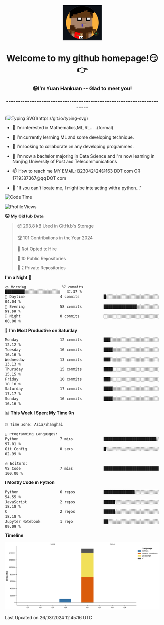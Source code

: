 <div align=center>
  <img width=128 src="image/figure.png">
</div>
<h1 align="center">Welcome to my github homepage!😏👉</h1>
<h3 align="center" >😃I’m Yuan Hankuan -- Glad to meet you!</h3>
<h3 align="center" >----------------------------------------------------------------------</h3>

  [![Typing SVG](https://readme-typing-svg.herokuapp.com?font=Fira+Code&pause=1000&random=false&width=450&lines=Here's+my+personal+infomation:)](https://git.io/typing-svg)

- 👀 I’m interested in Mathematics,ML,RL......(formal)
  
- 🌱 I’m currently learning ML and some developing technique.
  
- 💞️ I’m looking to collaborate on any developing programmes.
  
- 🍉 I’m now a bachelor majoring in Data Science and I'm now learning in Nanjing University of Post and Telecommunications
  
- 📫 How to reach me MY EMAIL: B23042424@163 DOT com OR 1719387367@qq DOT com

- 🐍 "If you can't locate me, I might be interacting with a python..."

<!--START_SECTION:waka-->
![Code Time](http://img.shields.io/badge/Code%20Time-12%20hrs-blue)

![Profile Views](http://img.shields.io/badge/Profile%20Views-188-blue)

**🐱 My GitHub Data** 

> 📦 293.8 kB Used in GitHub's Storage 
 > 
> 🏆 101 Contributions in the Year 2024
 > 
> 🚫 Not Opted to Hire
 > 
> 📜 10 Public Repositories 
 > 
> 🔑 2 Private Repositories 
 > 
**I'm a Night 🦉** 

```text
🌞 Morning                37 commits          █████████░░░░░░░░░░░░░░░░   37.37 % 
🌆 Daytime                4 commits           █░░░░░░░░░░░░░░░░░░░░░░░░   04.04 % 
🌃 Evening                58 commits          ███████████████░░░░░░░░░░   58.59 % 
🌙 Night                  0 commits           ░░░░░░░░░░░░░░░░░░░░░░░░░   00.00 % 
```
📅 **I'm Most Productive on Saturday** 

```text
Monday                   12 commits          ███░░░░░░░░░░░░░░░░░░░░░░   12.12 % 
Tuesday                  16 commits          ████░░░░░░░░░░░░░░░░░░░░░   16.16 % 
Wednesday                13 commits          ███░░░░░░░░░░░░░░░░░░░░░░   13.13 % 
Thursday                 15 commits          ████░░░░░░░░░░░░░░░░░░░░░   15.15 % 
Friday                   10 commits          ███░░░░░░░░░░░░░░░░░░░░░░   10.10 % 
Saturday                 17 commits          ████░░░░░░░░░░░░░░░░░░░░░   17.17 % 
Sunday                   16 commits          ████░░░░░░░░░░░░░░░░░░░░░   16.16 % 
```


📊 **This Week I Spent My Time On** 

```text
🕑︎ Time Zone: Asia/Shanghai

💬 Programming Languages: 
Python                   7 mins              ████████████████████████░   97.01 % 
Git Config               0 secs              █░░░░░░░░░░░░░░░░░░░░░░░░   02.99 % 

🔥 Editors: 
VS Code                  7 mins              █████████████████████████   100.00 % 
```

**I Mostly Code in Python** 

```text
Python                   6 repos             ██████████████░░░░░░░░░░░   54.55 % 
JavaScript               2 repos             █████░░░░░░░░░░░░░░░░░░░░   18.18 % 
C                        2 repos             █████░░░░░░░░░░░░░░░░░░░░   18.18 % 
Jupyter Notebook         1 repo              ██░░░░░░░░░░░░░░░░░░░░░░░   09.09 % 
```



**Timeline**

![Lines of Code chart](https://raw.githubusercontent.com/WilbertYuan/WilbertYuan/main/assets/bar_graph.png)


 Last Updated on 26/03/2024 12:45:16 UTC
<!--END_SECTION:waka-->

<!---
WilbertYuan/WilbertYuan is a ✨ special ✨ repository because its `README.md` (this file) appears on your GitHub profile.
You can click the Preview link to take a look at your changes.
--->

